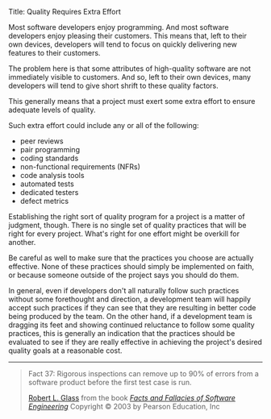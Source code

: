 Title:  Quality Requires Extra Effort

Most software developers enjoy programming. And most software developers enjoy pleasing their customers. This means that, left to their own devices, developers will tend to focus on quickly delivering new features to their customers.

The problem here is that some attributes of high-quality software are not immediately visible to customers. And so, left to their own devices, many developers will tend to give short shrift to these quality factors.

This generally means that a project must exert some extra effort to ensure adequate levels of quality.

Such extra effort could include any or all of the following:

* peer reviews
* pair programming
* coding standards
* non-functional requirements (NFRs)
* code analysis tools
* automated tests
* dedicated testers
* defect metrics

Establishing the right sort of quality program for a project is a matter of judgment, though. There is no single set of quality practices that will be right for every project. What's right for one effort might be overkill for another.

Be careful as well to make sure that the practices you choose are actually effective. None of these practices should simply be implemented on faith, or because someone outside of the project says you should do them.

In general, even if developers don't all naturally follow such practices without some forethought and direction, a development team will happily accept such practices if they can see that they are resulting in better code being produced by the team. On the other hand, if a development team is dragging its feet and showing continued reluctance to follow some quality practices, this is generally an indication that the practices should be evaluated to see if they are really effective in achieving the project's desired quality goals at a reasonable cost.

----

<blockquote>
<p>
Fact 37: Rigorous inspections can remove up to 90% of errors from a software product before the first test case is run.</p>

<footer>
<a href="http://en.wikipedia.org/wiki/Robert_L._Glass">Robert L. Glass</a> from the book <cite><a href="bibliography.html#glass-2003">Facts and Fallacies of Software Engineering</a></cite> Copyright &copy; 2003 by Pearson Education, Inc
</footer>
</blockquote>


